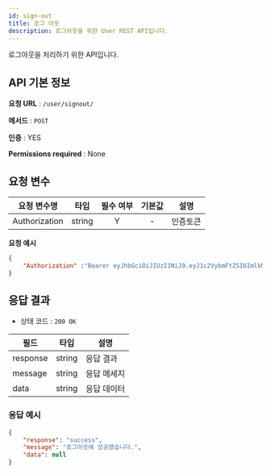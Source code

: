 ```yaml
---
id: sign-out
title: 로그 아웃
description: 로그아웃을 위한 User REST API입니다.
---
```


로그아웃을 처리하기 위한 API입니다.

## API 기본 정보

**요청 URL** : `/user/signout/`

**메서드** : `POST`

**인증** : YES

**Permissions required** : None


## 요청 변수

| 요청 변수명   | 타입   | 필수 여부 | 기본값 | 설명     |
|--------------|--------|:--------:|:-----:|----------|
| Authorization     | string | Y        | -     | 인증토큰 |


**요청 예시**

```json
{
	"Authorization" :"Bearer eyJhbGciOiJIUzI1NiJ9.eyJ1c2VybmFtZSI6ImlkMyIsImlhdCI6MTYwMTc3NDU0NCwiZXhwIjoxNjAxNzc0OTA0fQ.qJ6kAPSeiAU4qjfs6mkQHZJ8_uTsPi7MfiuYwJPVFrA"
}
```

## 응답 결과


* 상태 코드 : `200 OK`

| 필드         | 타입    |  설명     |
|--------------|--------|----------|
| response     | string | 응답 결과 |
| message      | string | 응답 메세지 |
| data         | string | 응답 데이터 |

### 응답 예시


```json
{
    "response": "success",
    "message": "로그아웃에 성공했습니다.",
    "data": null
}
```